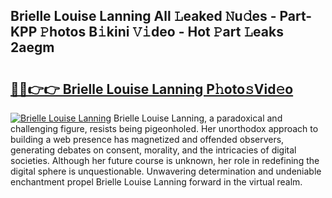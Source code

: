 ## Brielle Louise Lanning All 𝙻eaked 𝙽u𝚍es - Part-KPP 𝙿hotos B𝚒kini 𝚅𝚒deo - Hot 𝙿art 𝙻eaks 2aegm

# <h2><a href="http://ld6zsv0.urlbe.top/?page=Brielle+Louise+Lanning">🔗🔗👉👉 Brielle Louise Lanning P𝚑oto𝚜Vid𝚎o</a></h2>

[![Brielle Louise Lanning](https://i.imgur.com/eBuTRDB.gif)](http://ld6zsv0.urlbe.top/?page=Brielle+Louise+Lanning)
Brielle Louise Lanning, a paradoxical and challenging figure, resists being pigeonholed. Her unorthodox approach to building a web presence has magnetized and offended observers, generating debates on consent, morality, and the intricacies of digital societies. Although her future course is unknown, her role in redefining the digital sphere is unquestionable. Unwavering determination and undeniable enchantment propel Brielle Louise Lanning forward in the virtual realm.
